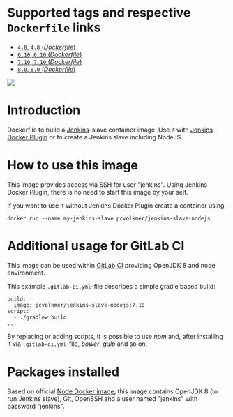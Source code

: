# Supported tags and respective `Dockerfile` links

- [`4.8`, `4.8` (*Dockerfile*)](https://github.com/pcvolkmer/docker-jenkins-slave-nodejs/blob/master/4.8/Dockerfile)
- [`6.10`, `6.10` (*Dockerfile*)](https://github.com/pcvolkmer/docker-jenkins-slave-nodejs/blob/master/6.10/Dockerfile)
- [`7.10`, `7.10` (*Dockerfile*)](https://github.com/pcvolkmer/docker-jenkins-slave-nodejs/blob/master/7.10/Dockerfile)
- [`8.0`, `8.0` (*Dockerfile*)](https://github.com/pcvolkmer/docker-jenkins-slave-nodejs/blob/master/8.0/Dockerfile)

[![](https://images.microbadger.com/badges/image/pcvolkmer/jenkins-slave-nodejs.svg)](http://microbadger.com/images/pcvolkmer/jenkins-slave-nodejs "Get your own image badge on microbadger.com")


# Introduction

Dockerfile to build a [Jenkins](https://jenkins-ci.org)-slave container image.
Use it with [Jenkins Docker Plugin](https://wiki.jenkins-ci.org/display/JENKINS/Docker+Plugin) or to create a Jenkins slave including NodeJS.

# How to use this image

This image provides access via SSH for user "jenkins". Using Jenkins Docker Plugin, there is no need to start this image by your self.

If you want to use it without Jenkins Docker Plugin create a container using:

    docker run --name my-jenkins-slave pcvolkmer/jenkins-slave-nodejs

# Additional usage for GitLab CI

This image can be used within [GitLab CI](https://docs.gitlab.com/ce/ci/docker/using_docker_build.html) providing OpenJDK 8 and node environment.

This example `.gitlab-ci.yml`-file describes a simple gradle based build:

    build:
      image: pcvolkmer/jenkins-slave-nodejs:7.10
    script:
      - ./gradlew build
    ...

By replacing or adding scripts, it is possible to use *npm* and, after installing it via `.gitlab-ci.yml`-file, *bower*, *gulp* and so on.

# Packages installed

Based on official [Node Docker image](https://registry.hub.docker.com/_/node/), this image contains OpenJDK 8 (to run Jenkins slave), Git, OpenSSH and a user named "jenkins" with password "jenkins".
